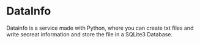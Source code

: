 # DataInfo
Datainfo is a service made with Python, where you can create txt files and write secreat information and store the file in a SQLite3 Database.
